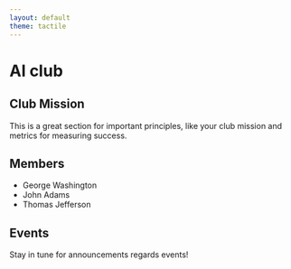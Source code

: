 ```yaml
---
layout: default
theme: tactile
---
```

# AI club

## Club Mission
This is a great section for important principles, like your club mission and metrics for measuring success.

## Members
- George Washington
- John Adams
- Thomas Jefferson

## Events
Stay in tune for announcements regards events!


